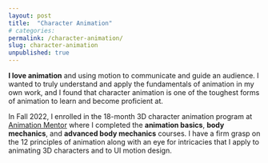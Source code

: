 ```yaml
---
layout: post
title:  "Character Animation"
# categories: 
permalink: /character-animation/
slug: character-animation
unpublished: true
---
```


**I love animation** and using motion to communicate and guide an audience. I wanted to truly understand and apply the fundamentals of animation in my own work, and I found that character animation is one of the toughest forms of animation to learn and become proficient at.

In Fall 2022, I enrolled in the 18-month 3D character animation program at [Animation Mentor](https://www.animationmentor.com/) where I completed the **animation basics**, **body mechanics**, and **advanced body mechanics** courses. I have a firm grasp on the 12 principles of animation along with an eye for intricacies that I apply to animating 3D characters and to UI motion design.